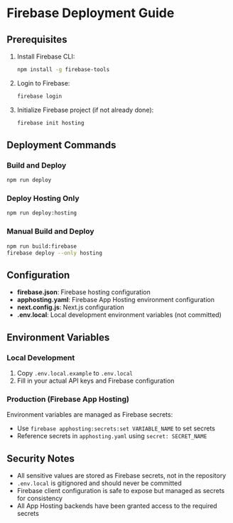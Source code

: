 # Firebase Deployment Guide

## Prerequisites

1. Install Firebase CLI:
   ```bash
   npm install -g firebase-tools
   ```

2. Login to Firebase:
   ```bash
   firebase login
   ```

3. Initialize Firebase project (if not already done):
   ```bash
   firebase init hosting
   ```

## Deployment Commands

### Build and Deploy
```bash
npm run deploy
```

### Deploy Hosting Only
```bash
npm run deploy:hosting
```

### Manual Build and Deploy
```bash
npm run build:firebase
firebase deploy --only hosting
```

## Configuration

- **firebase.json**: Firebase hosting configuration
- **apphosting.yaml**: Firebase App Hosting environment configuration
- **next.config.js**: Next.js configuration
- **.env.local**: Local development environment variables (not committed)

## Environment Variables

### Local Development
1. Copy `.env.local.example` to `.env.local`
2. Fill in your actual API keys and Firebase configuration

### Production (Firebase App Hosting)
Environment variables are managed as Firebase secrets:
- Use `firebase apphosting:secrets:set VARIABLE_NAME` to set secrets
- Reference secrets in `apphosting.yaml` using `secret: SECRET_NAME`

## Security Notes

- All sensitive values are stored as Firebase secrets, not in the repository
- `.env.local` is gitignored and should never be committed
- Firebase client configuration is safe to expose but managed as secrets for consistency
- All App Hosting backends have been granted access to the required secrets
